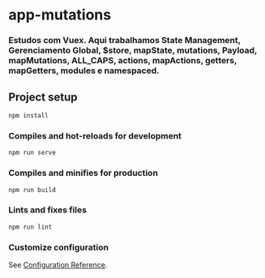 # app-mutations

### Estudos com Vuex. Aqui trabalhamos State Management, Gerenciamento Global, $store, mapState, mutations, Payload, mapMutations, ALL_CAPS, actions, mapActions, getters, mapGetters, modules e namespaced.


## Project setup
```
npm install
```

### Compiles and hot-reloads for development
```
npm run serve
```

### Compiles and minifies for production
```
npm run build
```

### Lints and fixes files
```
npm run lint
```

### Customize configuration
See [Configuration Reference](https://cli.vuejs.org/config/).

